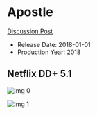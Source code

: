 # Apostle

[Discussion Post](https://www.avsforum.com/threads/bass-eq-for-filtered-movies.2995212/post-58190490)

* Release Date: 2018-01-01
* Production Year: 2018

## Netflix DD+ 5.1

![img 0](https://i.imgur.com/Tduk1u8.jpg)

![img 1](https://i.imgur.com/skU4Ens.png)

